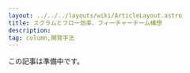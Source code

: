 ```yaml
---
layout: ../../../layouts/wiki/ArticleLayout.astro
title: スクラムとフロー効率、フィーチャーチーム構想
description:
tag: column,開発手法
---
```


この記事は準備中です。
